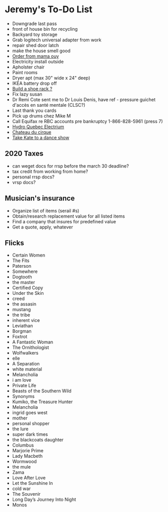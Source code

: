 # Jeremy's To-Do List

- Downgrade last pass
- front of house bin for recycling
- Backyard toy storage
- Grab logitech universal adapter from work
- repair shed door latch
- make the house smell good
- [Order from mama ouy](https://www.instagram.com/mama.ouy/)
- Electricity install outside
- Apholster chair
- Paint rooms
- Dryer apt (max 30" wide x 24" deep)
- IKEA battery drop off
- [Build a shoe rack ?](https://www.youtube.com/watch?v=EWs8dlkZrtQ)
- Fix lazy susan
- Dr Remi Cote sent me to Dr Louis Denis, have ref - pressure guichet d'accès en santé mentale (CLSC?)
- Last thank you cards
- Pick up drums chez Mike M
- Call Equifax re RBC accounts pre bankruptcy 1-866-828-5961 (press 7)
- [Hydro Quebec Electrium](http://www.hydroquebec.com/visit/monteregie/electrium.html)
- [Chateau du cirque](https://www.chateau-cirque.com/)
- [Take Kate to a dance show](https://www.quebecdanse.org/)

## 2020 Taxes

- can weget docs for rrsp before the march 30 deadline?
- tax credit from working from home?
- personal rrsp docs?
- vrsp docs?

## Musician's insurance

- Organize list of items (serail #s)
- Obtain/research replacement value for all listed items
- Find a company that insures for predefined value
- Get a quote, apply, whatever

## Flicks

- Certain Women
- The Fits
- Paterson
- Somewhere
- Dogtooth
- the master
- Certified Copy
- Under the Skin
- creed
- the assasin
- mustang
- the tribe
- inherent vice
- Leviathan
- Borgman
- Foxtrot
- A Fantastic Woman
- The Ornithologist
- Wolfwalkers
- elle
- A Separation
- white material
- Melancholia
- i am love
- Private Life
- Beasts of the Southern Wild
- Synonyms
- Kumiko, the Treasure Hunter
- Melancholia
- ingrid goes west
- mother
- personal shopper
- the lure
- super dark times
- the blackcoats daughter
- Columbus
- Marjorie Prime
- Lady Macbeth
- Wormwood
- the mule
- Zama
- Love After Love
- Let the Sunshine In
- cold war
- The Souvenir
- Long Day’s Journey Into Night
- Monos
